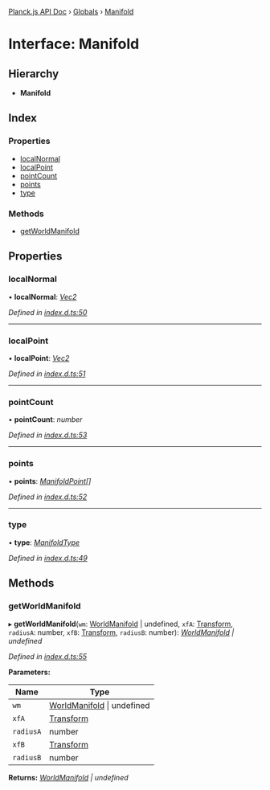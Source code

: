 [Planck.js API Doc](../README.md) › [Globals](../globals.md) › [Manifold](manifold.md)

# Interface: Manifold

## Hierarchy

* **Manifold**

## Index

### Properties

* [localNormal](manifold.md#localnormal)
* [localPoint](manifold.md#localpoint)
* [pointCount](manifold.md#pointcount)
* [points](manifold.md#points)
* [type](manifold.md#type)

### Methods

* [getWorldManifold](manifold.md#getworldmanifold)

## Properties

###  localNormal

• **localNormal**: *[Vec2](../classes/vec2.md)*

*Defined in [index.d.ts:50](https://github.com/shakiba/planck.js/blob/b7f66f1/lib/index.d.ts#L50)*

___

###  localPoint

• **localPoint**: *[Vec2](../classes/vec2.md)*

*Defined in [index.d.ts:51](https://github.com/shakiba/planck.js/blob/b7f66f1/lib/index.d.ts#L51)*

___

###  pointCount

• **pointCount**: *number*

*Defined in [index.d.ts:53](https://github.com/shakiba/planck.js/blob/b7f66f1/lib/index.d.ts#L53)*

___

###  points

• **points**: *[ManifoldPoint](manifoldpoint.md)[]*

*Defined in [index.d.ts:52](https://github.com/shakiba/planck.js/blob/b7f66f1/lib/index.d.ts#L52)*

___

###  type

• **type**: *[ManifoldType](../enums/manifoldtype.md)*

*Defined in [index.d.ts:49](https://github.com/shakiba/planck.js/blob/b7f66f1/lib/index.d.ts#L49)*

## Methods

###  getWorldManifold

▸ **getWorldManifold**(`wm`: [WorldManifold](worldmanifold.md) | undefined, `xfA`: [Transform](../classes/transform.md), `radiusA`: number, `xfB`: [Transform](../classes/transform.md), `radiusB`: number): *[WorldManifold](worldmanifold.md) | undefined*

*Defined in [index.d.ts:55](https://github.com/shakiba/planck.js/blob/b7f66f1/lib/index.d.ts#L55)*

**Parameters:**

Name | Type |
------ | ------ |
`wm` | [WorldManifold](worldmanifold.md) &#124; undefined |
`xfA` | [Transform](../classes/transform.md) |
`radiusA` | number |
`xfB` | [Transform](../classes/transform.md) |
`radiusB` | number |

**Returns:** *[WorldManifold](worldmanifold.md) | undefined*
